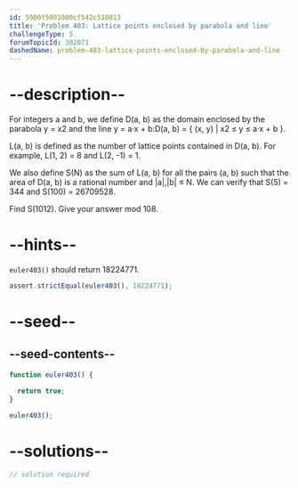 ```yaml
---
id: 5900f5001000cf542c510013
title: 'Problem 403: Lattice points enclosed by parabola and line'
challengeType: 5
forumTopicId: 302071
dashedName: problem-403-lattice-points-enclosed-by-parabola-and-line
---
```


# --description--

For integers a and b, we define D(a, b) as the domain enclosed by the parabola y = x2 and the line y = a·x + b:D(a, b) = { (x, y) | x2 ≤ y ≤ a·x + b }.

L(a, b) is defined as the number of lattice points contained in D(a, b). For example, L(1, 2) = 8 and L(2, -1) = 1.

We also define S(N) as the sum of L(a, b) for all the pairs (a, b) such that the area of D(a, b) is a rational number and |a|,|b| ≤ N. We can verify that S(5) = 344 and S(100) = 26709528.

Find S(1012). Give your answer mod 108.

# --hints--

`euler403()` should return 18224771.

```js
assert.strictEqual(euler403(), 18224771);
```

# --seed--

## --seed-contents--

```js
function euler403() {

  return true;
}

euler403();
```

# --solutions--

```js
// solution required
```
